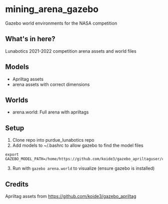 # mining_arena_gazebo
Gazebo world environments for the NASA competition
## What's in here?
Lunabotics 2021-2022 competition arena assets and world files

## Models
- Apriltag assets
- arena assets with correct dimensions
## Worlds
- arena.world: Full arena with apriltags

## Setup
1. Clone repo into purdue_lunabotics repo
2. Add models to ~/.bashrc to allow gazebo to find the model files
```
export GAZEBO_MODEL_PATH=/home/https://github.com/koide3/gazebo_apriltaguser/catkin_ws/src/purdue_lunabotics/lunabot_gazebo/models
```
3. Run with `gazebo arena.world` to visualize (ensure gazebo is installed)

## Credits
Apriltag assets from https://github.com/koide3/gazebo_apriltag
